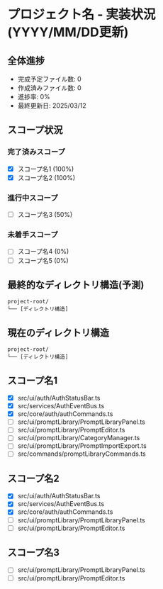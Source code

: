 # プロジェクト名 - 実装状況 (YYYY/MM/DD更新)

## 全体進捗
- 完成予定ファイル数: 0
- 作成済みファイル数: 0
- 進捗率: 0%
- 最終更新日: 2025/03/12

## スコープ状況

### 完了済みスコープ
- [x] スコープ名1 (100%)
- [x] スコープ名2 (100%)

### 進行中スコープ
- [ ] スコープ名3 (50%)

### 未着手スコープ
- [ ] スコープ名4 (0%)
- [ ] スコープ名5 (0%)

## 最終的なディレクトリ構造(予測)
```
project-root/
└── [ディレクトリ構造]
```

## 現在のディレクトリ構造
```
project-root/
└── [ディレクトリ構造]
```

## スコープ名1 
- [x] src/ui/auth/AuthStatusBar.ts
- [x] src/services/AuthEventBus.ts
- [x] src/core/auth/authCommands.ts
- [ ] src/ui/promptLibrary/PromptLibraryPanel.ts
- [ ] src/ui/promptLibrary/PromptEditor.ts
- [ ] src/ui/promptLibrary/CategoryManager.ts
- [ ] src/ui/promptLibrary/PromptImportExport.ts
- [ ] src/commands/promptLibraryCommands.ts

## スコープ名2
- [x] src/ui/auth/AuthStatusBar.ts
- [x] src/services/AuthEventBus.ts
- [x] src/core/auth/authCommands.ts
- [ ] src/ui/promptLibrary/PromptLibraryPanel.ts
- [ ] src/ui/promptLibrary/PromptEditor.ts

## スコープ名3


- [ ] src/ui/promptLibrary/PromptLibraryPanel.ts
- [ ] src/ui/promptLibrary/PromptEditor.ts